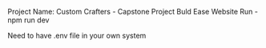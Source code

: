 Project Name: Custom Crafters - Capstone Project
Buld Ease Website
Run - npm run dev  
  
Need to have .env file in your own system
